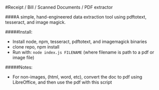 #Receipt / Bill / Scanned Documents / PDF extractor

####A simple, hand-engineered data extraction tool using pdftotext, tesseract, and image magick.

#####Install:
- Install node, npm, tesseract, pdftotext, and imagemagick binaries
- clone repo, npm install
- Run with: `node index.js FILENAME` (where filename is path to a pdf or image file)

#####Notes:
- For non-images, (html, word, etc), convert the doc to pdf using LibreOffice, and then use the pdf with this script
